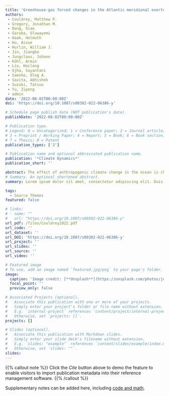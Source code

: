 ```yaml
---
title: 'Greenhouse-gas forced changes in the Atlantic meridional overturning circulation and related worldwide sea-level change'
authors:
 - Couldrey, Matthew P.
 - Gregory, Jonathan M.
 - Dong, Xiao
 - Garuba, Oluwayemi
 - Haak, Helmuth
 - Hu, Aixue
 - Hurlin, William J.
 - Jin, Jiangbo
 - Jungclaus, Johann
 - Köhl, Armin
 - Liu, Hailong
 - Ojha, Sayantani
 - Saenko, Oleg A.
 - Savita, Abhishek
 - Suzuki, Tatsuo
 - Yu, Zipeng
 - admin
date: '2022-08-02T00:00:00Z'
doi: 'https://doi.org/10.1007/s00382-022-06386-y'

# Schedule page publish date (NOT publication's date).
publishDate: '2022-08-02T00:00:00Z'

# Publication type.
# Legend: 0 = Uncategorized; 1 = Conference paper; 2 = Journal article;
# 3 = Preprint / Working Paper; 4 = Report; 5 = Book; 6 = Book section;
# 7 = Thesis; 8 = Patent
publication_types: ['2']

# Publication name and optional abbreviated publication name.
publication: '*Climate Dynamics*'
publication_short: ''

abstract: The effect of anthropogenic climate change in the ocean is challenging to project because atmosphere-ocean general circulation models (AOGCMs) respond differently to forcing. This study focuses on changes in the Atlantic Meridional Overturning Circulation (AMOC), ocean heat content ($$\Delta$$OHC), and the spatial pattern of ocean dynamic sea level ($$\Delta \zeta$$). We analyse experiments following the FAFMIP protocol, in which AOGCMs are forced at the ocean surface with standardised heat, freshwater and momentum flux perturbations, typical of those produced by doubling $$\hbox {CO}_{{2}}$$. Using two new heat-flux-forced experiments, we find that the AMOC weakening is mainly caused by and linearly related to the North Atlantic heat flux perturbation, and further weakened by a positive coupled heat flux feedback. The quantitative relationships are model-dependent, but few models show significant AMOC change due to freshwater or momentum forcing, or to heat flux forcing outside the North Atlantic. AMOC decline causes warming at the South Atlantic-Southern Ocean interface. It does not strongly affect the global-mean vertical distribution of $$\Delta$$OHC, which is dominated by the Southern Ocean. AMOC decline strongly affects $$\Delta \zeta$$in the North Atlantic, with smaller effects in the Southern Ocean and North Pacific. The ensemble-mean $$\Delta \zeta$$and $$\Delta$$OHC patterns are mostly attributable to the heat added by the flux perturbation, with smaller effects from ocean heat and salinity redistribution. The ensemble spread, on the other hand, is largely due to redistribution, with pronounced disagreement among the AOGCMs.
# Summary. An optional shortened abstract.
summary: Lorem ipsum dolor sit amet, consectetur adipiscing elit. Duis posuere tellus ac convallis placerat. Proin tincidunt magna sed ex sollicitudin condimentum.

tags:
  - Source Themes
featured: false

# links:
# - name: ""
#   url: "https://doi.org/10.1007/s00382-022-06386-y"
url_pdf: /files/Couldrey2022.pdf
url_code: ''
url_dataset: ''
url_DOI: 'https://doi.org/10.1007/s00382-022-06386-y'
url_project: ''
url_slides: ''
url_source: ''
url_video: ''

# Featured image
# To use, add an image named `featured.jpg/png` to your page's folder.
image:
  caption: 'Image credit: [**Unsplash**](https://unsplash.com/photos/jdD8gXaTZsc)'
  focal_point: ''
  preview_only: false

# Associated Projects (optional).
#   Associate this publication with one or more of your projects.
#   Simply enter your project's folder or file name without extension.
#   E.g. `internal-project` references `content/project/internal-project/index.md`.
#   Otherwise, set `projects: []`.
projects: []

# Slides (optional).
#   Associate this publication with Markdown slides.
#   Simply enter your slide deck's filename without extension.
#   E.g. `slides: "example"` references `content/slides/example/index.md`.
#   Otherwise, set `slides: ""`.
slides:
---
```


{{% callout note %}}
Click the _Cite_ button above to demo the feature to enable visitors to import publication metadata into their reference management software.
{{% /callout %}}

Supplementary notes can be added here, including [code and math](https://wowchemy.com/docs/content/writing-markdown-latex/).
